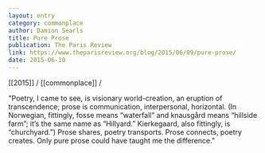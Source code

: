 ```yaml
---
layout: entry
category: commonplace
author: Damion Searls
title: Pure Prose
publication: The Paris Review
link: https://www.theparisreview.org/blog/2015/06/09/pure-prose/
date: 2015-06-10
---
```


[[2015]] / [[commonplace]] / 

"Poetry, I came to see, is visionary world-creation, an eruption of transcendence; prose is communication, interpersonal, horizontal. (In Norwegian, fittingly, fosse means “waterfall” and knausgård means “hillside farm”; it’s the same name as “Hillyard.” Kierkegaard, also fittingly, is “churchyard.”) Prose shares, poetry transports. Prose connects, poetry creates. Only pure prose could have taught me the difference."
